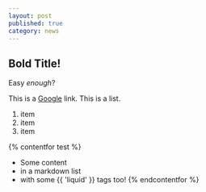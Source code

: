 ```yaml
---
layout: post
published: true
category: news
---
```


## Bold Title!
Easy _enough_?

This is a [Google](google.com "Title?") link. 
This is a list.

1. item
2. item
3. item

{% contentfor test %}
* Some content
* in a markdown list
* with some {{ 'liquid' }} tags too!
{% endcontentfor %}